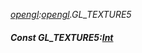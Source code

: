 _[opengl](../../modules/opengl/opengl-module.md):[opengl](../../modules/opengl/opengl-module.md).GL\_TEXTURE5_
##### Const GL\_TEXTURE5:[Int](../../modules/wonkey/wonkey-types-int.md)
